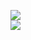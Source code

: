 [![](https://img.shields.io/badge/Made%20With-Github%20Spray-lightgrey.svg?style=for-the-badge&logo=github)](https://github.com/Annihil/github-spray#18165)  
[![](https://i.imgur.com/2DrTn0Z.gif)](https://github.com/Annihil/github-spray)